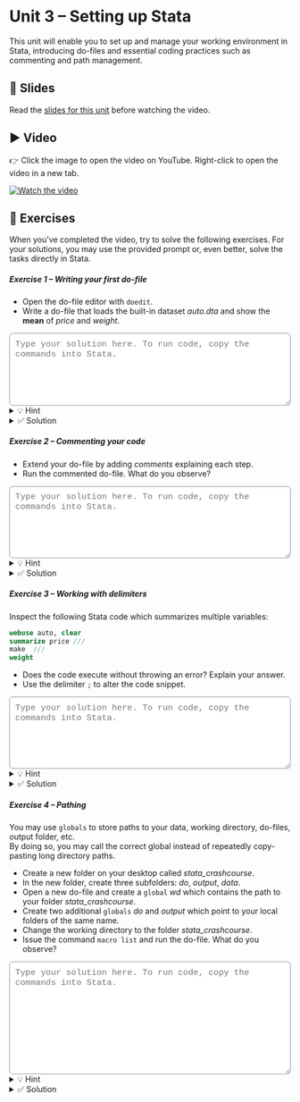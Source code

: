 # Unit 3 – Setting up Stata

This unit will enable you to set up and manage your working environment in Stata, introducing do-files and essential coding practices such as commenting and path management.

## 📄 Slides

Read the [slides for this unit](unit03_slides.pdf) before watching the video.

## ▶️ Video

👉 Click the image to open the video on YouTube. Right-click to open the video in a new tab.

[![Watch the video](https://img.youtube.com/vi/82-JGNVnJMU/0.jpg)](https://www.youtube.com/watch?v=82-JGNVnJMU)

## 🧪 Exercises

When you've completed the video, try to solve the following exercises. For your solutions, you may use the provided prompt or, even better, solve the tasks directly in Stata.

<h5>Exercise 1 – Writing your first do-file</h5>

- Open the do-file editor with `doedit`.
- Write a do-file that loads the built-in dataset *auto.dta* and show the **mean** of *price* and *weight*.

<textarea id="ex1" rows="6"
  style="width:100%;
         font-family: ui-monospace, SFMono-Regular, Menlo, Consolas, 'Liberation Mono', monospace;
         font-size: 0.95rem;
         padding: 0.6rem;
         border: 1px solid #999;
         border-radius: 6px;
         color: #000;
         background-color: #fff;
         outline: none;
         box-shadow: none;"
  placeholder="Type your solution here. To run code, copy the commands into Stata."></textarea>

<details>
<summary>💡 Hint</summary>

Use the same commands that you would use in the **Command** window. You can calculate the **mean** of variables with `summarize`.

</details>

<details>
<summary>✅ Solution</summary>

Write in Command window: <br>
```stata
doedit
 ```
Write in do-file
```stata
webuse auto, clear 
summarize price weight
```

</details>

<h5>Exercise 2 – Commenting your code</h5>

- Extend your do-file by adding *comments* explaining each step.
- Run the commented do-file. What do you observe?

<textarea id="ex2" rows="6"
  style="width:100%;
         font-family: ui-monospace, SFMono-Regular, Menlo, Consolas, 'Liberation Mono', monospace;
         font-size: 0.95rem;
         padding: 0.6rem;
         border: 1px solid #999;
         border-radius: 6px;
         color: #000;
         background-color: #fff;
         outline: none;
         box-shadow: none;"
  placeholder="Type your solution here. To run code, copy the commands into Stata."></textarea>

<details>
<summary>💡 Hint</summary>

Use `*`, `//` or `/* multi-line comment */` to create *comments*.

</details>

<details>
<summary>✅ Solution</summary>

```stata
webuse auto, clear // Load auto.dta, overwriting currently stored data

* Calculate the mean of important variables
summarize price weight 
```
 
*Comments* are not shown in the output. The output looks the same as before.

</details>

<h5>Exercise 3 – Working with delimiters</h5>

Inspect the following Stata code which summarizes multiple variables:

```stata
webuse auto, clear
summarize price ///
make  ///
weight
```

- Does the code execute without throwing an error? Explain your answer.
- Use the delimiter `;` to alter the code snippet.

<textarea id="ex3" rows="6"
  style="width:100%;
         font-family: ui-monospace, SFMono-Regular, Menlo, Consolas, 'Liberation Mono', monospace;
         font-size: 0.95rem;
         padding: 0.6rem;
         border: 1px solid #999;
         border-radius: 6px;
         color: #000;
         background-color: #fff;
         outline: none;
         box-shadow: none;"
  placeholder="Type your solution here. To run code, copy the commands into Stata."></textarea>
  
<details>
<summary>💡 Hint</summary>

You can choose a delimiter with the command `#delimit`. 

</details>

<details>
<summary>✅ Solution</summary>

The code works since `///` tells Stata that `summarize` spans multiple lines. <br>

```stata
#delimit ;
summarize price 
make
weight 
;
```

To return to the default delimiter, type `#delimit cr`

</details>

<h5>Exercise 4 – Pathing</h5>

You may use `globals` to store paths to your data, working directory, do-files, output folder, etc. <br>
By doing so, you may call the correct global instead of repeatedly copy-pasting long directory paths.

- Create a new folder on your desktop called *stata_crashcourse*.
- In the new folder, create three subfolders: *do*, *output*, *data*.
- Open a new do-file and create a `global` *wd* which contains the path to your folder *stata_crashcourse*.
- Create two additional `globals` *do* and *output* which point to your local folders of the same name.
- Change the working directory to the folder *stata_crashcourse*.
- Issue the command `macro list` and run the do-file. What do you observe?

<textarea id="ex4" rows="10"
  style="width:100%;
         font-family: ui-monospace, SFMono-Regular, Menlo, Consolas, 'Liberation Mono', monospace;
         font-size: 0.95rem;
         padding: 0.6rem;
         border: 1px solid #999;
         border-radius: 6px;
         color: #000;
         background-color: #fff;
         outline: none;
         box-shadow: none;"
  placeholder="Type your solution here. To run code, copy the commands into Stata."></textarea>
  
<details>
<summary>💡 Hint</summary>

When creating a global, put the file name in `""`. <br>
You can call an existing global with `${global_name}`. <br>
You can add characters to an existing global.  

</details>

<details>
<summary>✅ Solution</summary>

```stata
doedit
global wd "C:/.../Desktop/stata_crashcourse"
global do "${wd}/do"
global output "${wd}/output"

cd "${wd}"

macro list 
```
 
The command `macro list` shows the content of all globals and locals. If done correctly, you should find your stored paths here. Depending on your platform, you could also use backslashes `\` in your paths. Forward slashes `/` work cross-platform though.

</details>

<span style="display:block; margin-top:4em;"></span>


